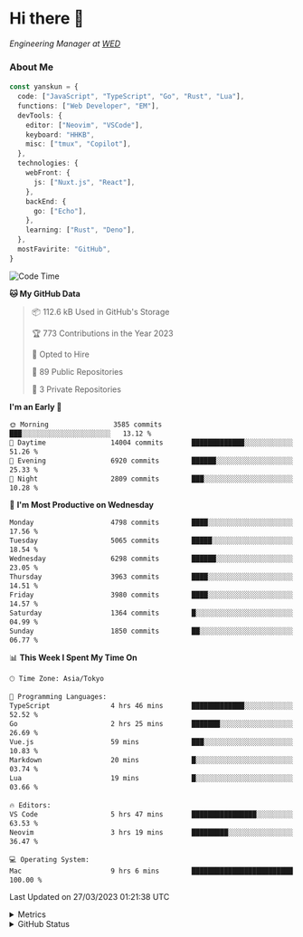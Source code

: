 # Hi there&nbsp;:wave:

<!-- ![Alt text](https://spotify-recently-played-readme.vercel.app/api?user=31kynbuubkiu3r4qh4hjuaglhfay) -->

_Engineering Manager at [WED](https://github.com/wedinc)_

### About Me

```ts
const yanskun = {
  code: ["JavaScript", "TypeScript", "Go", "Rust", "Lua"],
  functions: ["Web Developer", "EM"],
  devTools: {
    editor: ["Neovim", "VSCode"],
    keyboard: "HHKB",
    misc: ["tmux", "Copilot"],
  },
  technologies: {
    webFront: {
      js: ["Nuxt.js", "React"],
    },
    backEnd: {
      go: ["Echo"],
    },
    learning: ["Rust", "Deno"],
  },
  mostFavirite: "GitHub",
}
```

<!--START_SECTION:waka-->
![Code Time](http://img.shields.io/badge/Code%20Time-231%20hrs%2023%20mins-blue)

**🐱 My GitHub Data** 

> 📦 112.6 kB Used in GitHub's Storage 
 > 
> 🏆 773 Contributions in the Year 2023
 > 
> 💼 Opted to Hire
 > 
> 📜 89 Public Repositories 
 > 
> 🔑 3 Private Repositories 
 > 
**I'm an Early 🐤** 

```text
🌞 Morning                3585 commits        ███░░░░░░░░░░░░░░░░░░░░░░   13.12 % 
🌆 Daytime                14004 commits       █████████████░░░░░░░░░░░░   51.26 % 
🌃 Evening                6920 commits        ██████░░░░░░░░░░░░░░░░░░░   25.33 % 
🌙 Night                  2809 commits        ███░░░░░░░░░░░░░░░░░░░░░░   10.28 % 
```
📅 **I'm Most Productive on Wednesday** 

```text
Monday                   4798 commits        ████░░░░░░░░░░░░░░░░░░░░░   17.56 % 
Tuesday                  5065 commits        █████░░░░░░░░░░░░░░░░░░░░   18.54 % 
Wednesday                6298 commits        ██████░░░░░░░░░░░░░░░░░░░   23.05 % 
Thursday                 3963 commits        ████░░░░░░░░░░░░░░░░░░░░░   14.51 % 
Friday                   3980 commits        ████░░░░░░░░░░░░░░░░░░░░░   14.57 % 
Saturday                 1364 commits        █░░░░░░░░░░░░░░░░░░░░░░░░   04.99 % 
Sunday                   1850 commits        ██░░░░░░░░░░░░░░░░░░░░░░░   06.77 % 
```


📊 **This Week I Spent My Time On** 

```text
🕑︎ Time Zone: Asia/Tokyo

💬 Programming Languages: 
TypeScript               4 hrs 46 mins       █████████████░░░░░░░░░░░░   52.52 % 
Go                       2 hrs 25 mins       ███████░░░░░░░░░░░░░░░░░░   26.69 % 
Vue.js                   59 mins             ███░░░░░░░░░░░░░░░░░░░░░░   10.83 % 
Markdown                 20 mins             █░░░░░░░░░░░░░░░░░░░░░░░░   03.74 % 
Lua                      19 mins             █░░░░░░░░░░░░░░░░░░░░░░░░   03.66 % 

🔥 Editors: 
VS Code                  5 hrs 47 mins       ████████████████░░░░░░░░░   63.53 % 
Neovim                   3 hrs 19 mins       █████████░░░░░░░░░░░░░░░░   36.47 % 

💻 Operating System: 
Mac                      9 hrs 6 mins        █████████████████████████   100.00 % 
```


 Last Updated on 27/03/2023 01:21:38 UTC
<!--END_SECTION:waka-->

<details>
  <summary>Metrics</summary>
  <img src="https://github.com/yanskun/yanskun/blob/main/github-metrics.svg" alt="Metrics">
</details>

<details>
  <summary>GitHub Status</summary>
  <picture>
    <source media="(prefers-color-scheme: dark)" srcset="https://raw.githubusercontent.com/yanskun/yanskun/master/profile-summary-card-output/nord_dark/0-profile-details.svg">
   <img src="https://raw.githubusercontent.com/yanskun/yanskun/master/profile-summary-card-output/default/0-profile-details.svg">
  </picture>
  <br>
  <picture>
    <source media="(prefers-color-scheme: dark)" srcset="https://raw.githubusercontent.com/yanskun/yanskun/master/profile-summary-card-output/nord_dark/1-repos-per-language.svg">
   <img src="https://raw.githubusercontent.com/yanskun/yanskun/master/profile-summary-card-output/default/1-repos-per-language.svg">
  </picture>
  <picture>
    <source media="(prefers-color-scheme: dark)" srcset="https://raw.githubusercontent.com/yanskun/yanskun/master/profile-summary-card-output/nord_dark/2-most-commit-language.svg">
   <img src="https://raw.githubusercontent.com/yanskun/yanskun/master/profile-summary-card-output/default/2-most-commit-language.svg">
  </picture>
  <br>
  <picture>
    <source media="(prefers-color-scheme: dark)" srcset="https://raw.githubusercontent.com/yanskun/yanskun/master/profile-summary-card-output/nord_dark/3-stats.svg">
   <img src="https://raw.githubusercontent.com/yanskun/yanskun/master/profile-summary-card-output/default/3-stats.svg">
  </picture>
  <picture>
    <source media="(prefers-color-scheme: dark)" srcset="https://raw.githubusercontent.com/yanskun/yanskun/master/profile-summary-card-output/nord_dark/4-productive-time.svg">
   <img src="https://raw.githubusercontent.com/yanskun/yanskun/master/profile-summary-card-output/default/4-productive-time.svg">
  </picture>
</details>
